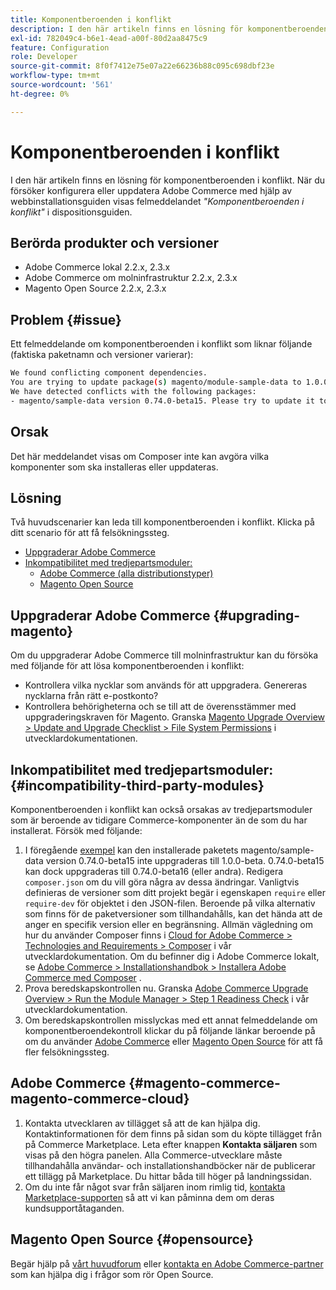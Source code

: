 ```yaml
---
title: Komponentberoenden i konflikt
description: I den här artikeln finns en lösning för komponentberoenden i konflikt. När du försöker installera eller uppdatera Adobe Commerce med hjälp av webbinstallationsguiden visas felmeddelandet *"Komponentberoenden i konflikt"* Composer.
exl-id: 782049c4-b6e1-4ead-a00f-80d2aa8475c9
feature: Configuration
role: Developer
source-git-commit: 8f0f7412e75e07a22e66236b88c095c698dbf23e
workflow-type: tm+mt
source-wordcount: '561'
ht-degree: 0%

---
```


# Komponentberoenden i konflikt

I den här artikeln finns en lösning för komponentberoenden i konflikt. När du försöker konfigurera eller uppdatera Adobe Commerce med hjälp av webbinstallationsguiden visas felmeddelandet *&quot;Komponentberoenden i konflikt&quot;* i dispositionsguiden.

## Berörda produkter och versioner

* Adobe Commerce lokal 2.2.x, 2.3.x
* Adobe Commerce om molninfrastruktur 2.2.x, 2.3.x
* Magento Open Source 2.2.x, 2.3.x


## Problem {#issue}

Ett felmeddelande om komponentberoenden i konflikt som liknar följande (faktiska paketnamn och versioner varierar):

```bash
We found conflicting component dependencies.
You are trying to update package(s) magento/module-sample-data to 1.0.0-beta
We have detected conflicts with the following packages:
- magento/sample-data version 0.74.0-beta15. Please try to update it to one of the following package versions: 0.74.0-beta16, 0.74.0-beta14, 0.74.0-beta13, 0.74.0-beta12, 0.74.0-beta11, 0.74.0-beta10, 0.74.0-beta9, 0.74.0-beta8, 0.74.0-beta7
```

## Orsak

Det här meddelandet visas om Composer inte kan avgöra vilka komponenter som ska installeras eller uppdateras.

## Lösning

Två huvudscenarier kan leda till komponentberoenden i konflikt. Klicka på ditt scenario för att få felsökningssteg.

* [Uppgraderar Adobe Commerce](#upgrading-magento)
* [Inkompatibilitet med tredjepartsmoduler:](#incompatibility-third-party-modules)
   * [Adobe Commerce (alla distributionstyper)](#magento-commerce-magento-commerce-cloud)
   * [Magento Open Source](#opensource)

## Uppgraderar Adobe Commerce {#upgrading-magento}

Om du uppgraderar Adobe Commerce till molninfrastruktur kan du försöka med följande för att lösa komponentberoenden i konflikt:

* Kontrollera vilka nycklar som används för att uppgradera. Genereras nycklarna från rätt e-postkonto?
* Kontrollera behörigheterna och se till att de överensstämmer med uppgraderingskraven för Magento. Granska [Magento Upgrade Overview > Update and Upgrade Checklist > File System Permissions](https://devdocs.magento.com/guides/v2.3/comp-mgr/prereq/prereq_compman-checklist.html#perms) i utvecklardokumentationen.

## Inkompatibilitet med tredjepartsmoduler: {#incompatibility-third-party-modules}

Komponentberoenden i konflikt kan också orsakas av tredjepartsmoduler som är beroende av tidigare Commerce-komponenter än de som du har installerat. Försök med följande:

1. I föregående [exempel](#issue) kan den installerade paketets magento/sample-data version 0.74.0-beta15 inte uppgraderas till 1.0.0-beta. 0.74.0-beta15 kan dock uppgraderas till 0.74.0-beta16 (eller andra). Redigera `composer.json` om du vill göra några av dessa ändringar. Vanligtvis definieras de versioner som ditt projekt begär i egenskapen `require` eller `require-dev` för objektet i den JSON-filen. Beroende på vilka alternativ som finns för de paketversioner som tillhandahålls, kan det hända att de anger en specifik version eller en begränsning. Allmän vägledning om hur du använder Composer finns i [Cloud for Adobe Commerce > Technologies and Requirements > Composer](https://devdocs.magento.com/cloud/reference/cloud-composer.html#files) i vår utvecklardokumentation. Om du befinner dig i Adobe Commerce lokalt, se [Adobe Commerce > Installationshandbok > Installera Adobe Commerce med Composer](https://devdocs.magento.com/guides/v2.4/install-gde/composer.html) .
1. Prova beredskapskontrollen nu. Granska [Adobe Commerce Upgrade Overview > Run the Module Manager > Step 1 Readiness Check](https://devdocs.magento.com/guides/v2.3/comp-mgr/module-man/compman-readiness.html) i vår utvecklardokumentation.
1. Om beredskapskontrollen misslyckas med ett annat felmeddelande om komponentberoendekontroll klickar du på följande länkar beroende på om du använder [Adobe Commerce](#magento-commerce-magento-commerce-cloud) eller [Magento Open Source](#opensource) för att få fler felsökningssteg.

## Adobe Commerce {#magento-commerce-magento-commerce-cloud}

1. Kontakta utvecklaren av tillägget så att de kan hjälpa dig. Kontaktinformationen för dem finns på sidan som du köpte tillägget från på Commerce Marketplace. Leta efter knappen **Kontakta säljaren** som visas på den högra panelen. Alla Commerce-utvecklare måste tillhandahålla användar- och installationshandböcker när de publicerar ett tillägg på Marketplace. Du hittar båda till höger på landningssidan.
1. Om du inte får något svar från säljaren inom rimlig tid, [kontakta Marketplace-supporten](mailto:commercemarketplacesupport@adobe.com) så att vi kan påminna dem om deras kundsupportåtaganden.

## Magento Open Source {#opensource}

Begär hjälp på [vårt huvudforum](https://community.magento.com/) eller [kontakta en Adobe Commerce-partner](https://magento.com/find-a-partner) som kan hjälpa dig i frågor som rör Open Source.
